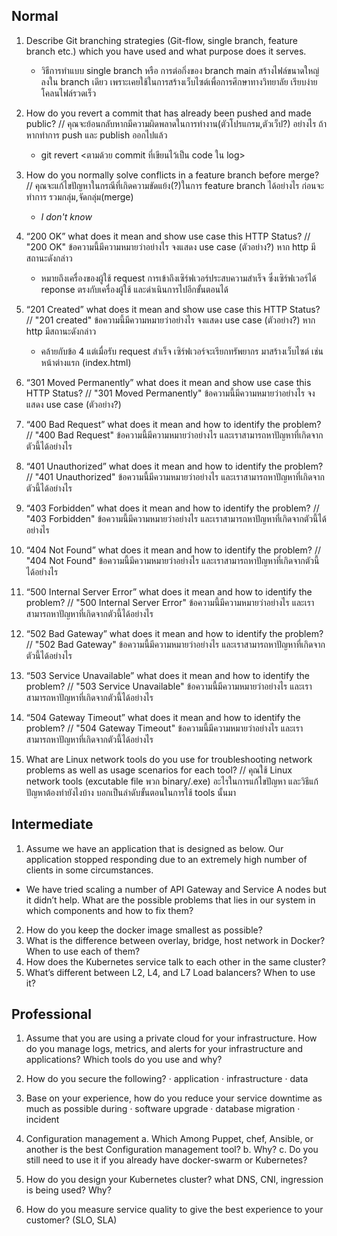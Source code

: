 ## Normal
1.  Describe Git branching strategies (Git-flow, single branch, feature branch etc.) which you have used and what purpose does it serves.
    - วิธีการทำแบบ single branch หรือ การต่อกิ่งของ branch main สร้างไฟล์ขนาดใหญ่ ลงใน branch เดียว  เพราะเคยใช้ในการสร้างเว็บไซต์เพื่อการศึกษาทางวิทยาลัย เรียบง่าย โคลนไฟล์รวดเร็ว
2.	How do you revert a commit that has already been pushed and made public? 
// คุณจะย้อนกลับหากมีความผิดพลาดในการทำงาน(ตัวโปรแกรม,ตัวเว็ป?) อย่างไร ถ้าหากทำการ push และ publish ออกไปแล้ว
    - git revert <ตามด้วย commit ที่เขียนไว้เป็น code ใน log> 
3.	How do you normally solve conflicts in a feature branch before merge?
// คุณจะแก้ไขปัญหาในกรณีที่เกิดความขัดแย้ง(?)ในการ feature branch ได้อย่างไร ก่อนจะทำการ รวมกลุ่ม,จัดกลุ่ม(merge)
    - *I don't know*
4.	“200 OK” what does it mean and show use case this HTTP Status?
// "200 OK" ข้อความนี้มีความหมายว่าอย่างไร จงแสดง use case (ตัวอย่าง?) หาก http มีสถานะดังกล่าว
    - หมายถึงเครื่องของผู้ใช้ request การเข้าถึงเซิร์ฟเวอร์ประสบความสำเร็จ ซึ่งเซิร์ฟเวอร์ได้ reponse ตรงกับเครื่องผู้ใช้ และดำเนินการไปอีกขั้นตอนได้
5.	“201 Created” what does it mean and show use case this HTTP Status?
// "201 created" ข้อความนี้มีความหมายว่าอย่างไร จงแสดง use case (ตัวอย่าง?) หาก http มีสถานะดังกล่าว
    - คล้ายกับข้อ 4 แต่เมื่อรับ request สำเร็จ เซิร์ฟเวอร์จะเรียกทรัพยากร มาสร้างเว็บไซต์ เช่น หน้าต่างแรก (index.html)
6.	“301 Moved Permanently” what does it mean and show use case this HTTP Status?
//  "301 Moved Permanently" ข้อความนี้มีความหมายว่าอย่างไร จงแสดง use case (ตัวอย่าง?)

7.	“400 Bad Request” what does it mean and how to identify the problem?
//  "400 Bad Request" ข้อความนี้มีความหมายว่าอย่างไร และเราสามารถหาปัญหาที่เกิดจากตัวนี้ได้อย่างไร

8.	“401 Unauthorized” what does it mean and how to identify the problem?
//  "401 Unauthorized" ข้อความนี้มีความหมายว่าอย่างไร และเราสามารถหาปัญหาที่เกิดจากตัวนี้ได้อย่างไร

9.	“403 Forbidden” what does it mean and how to identify the problem?
//  "403 Forbidden" ข้อความนี้มีความหมายว่าอย่างไร และเราสามารถหาปัญหาที่เกิดจากตัวนี้ได้อย่างไร

10.	“404 Not Found” what does it mean and how to identify the problem?
//  "404 Not Found" ข้อความนี้มีความหมายว่าอย่างไร และเราสามารถหาปัญหาที่เกิดจากตัวนี้ได้อย่างไร

11.	“500 Internal Server Error” what does it mean and how to identify the problem?
//  "500 Internal Server Error" ข้อความนี้มีความหมายว่าอย่างไร และเราสามารถหาปัญหาที่เกิดจากตัวนี้ได้อย่างไร


12.	“502 Bad Gateway” what does it mean and how to identify the problem?
//  "502 Bad Gateway" ข้อความนี้มีความหมายว่าอย่างไร และเราสามารถหาปัญหาที่เกิดจากตัวนี้ได้อย่างไร

13.	“503 Service Unavailable” what does it mean and how to identify the problem?
//  "503 Service Unavailable" ข้อความนี้มีความหมายว่าอย่างไร และเราสามารถหาปัญหาที่เกิดจากตัวนี้ได้อย่างไร

14.	“504 Gateway Timeout” what does it mean and how to identify the problem?
//  "504 Gateway Timeout" ข้อความนี้มีความหมายว่าอย่างไร และเราสามารถหาปัญหาที่เกิดจากตัวนี้ได้อย่างไร

15.	What are Linux network tools do you use for troubleshooting network problems as well as usage scenarios for each tool?
//  คุณใช้ Linux network tools (excutable file พวก binary/.exe) อะไรในการแก้ไขปัญหา และวิธีแก้ปัญหาต้องทำยังไงบ้าง บอกเป็นลำดับขั้นตอนในการใช้ tools นั้นมา


## Intermediate
1.	Assume we have an application that is designed as below. Our application stopped responding due to an extremely high number of clients in some circumstances.
-	We have tried scaling a number of API Gateway and Service A nodes but it didn’t help. What are the possible problems that lies in our system in which components and how to fix them?
2.	How do you keep the docker image smallest as possible?
3.	What is the difference between overlay, bridge, host network in Docker? When to use each of them?
4.	How does the Kubernetes service talk to each other in the same cluster?
5.	What’s different between L2, L4, and L7 Load balancers? When to use it?

## Professional
1.	Assume that you are using a private cloud for your infrastructure. How do you manage logs, metrics, and alerts for your infrastructure and applications? Which tools do you use and why?
2.	How do you secure the following?
·  	application
·  	infrastructure
·  	data

3.	Base on your experience, how do you reduce your service downtime as much as possible during
·  	software upgrade
·  	database migration
·  	incident
4.	Configuration management
a. 	Which Among Puppet, chef, Ansible, or another is the best Configuration management tool?
b. 	Why?
c. 	Do you still need to use it if you already have docker-swarm or Kubernetes?
5.	How do you design your Kubernetes cluster? what DNS, CNI, ingression is being used? Why?
6.	How do you measure service quality to give the best experience to your customer? (SLO, SLA)
